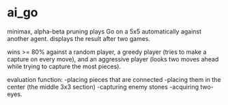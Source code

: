 # ai_go
minimax, alpha-beta pruning
plays Go on a 5x5 automatically against another agent. displays the result after two games.

wins >= 80% against a random player, a greedy player (tries to make a capture on every move), and an aggressive player (looks two moves ahead while trying to capture the most pieces).

evaluation function:
-placing pieces that are connected
-placing them in the center (the middle 3x3 section)
-capturing enemy stones
-acquiring two-eyes.
